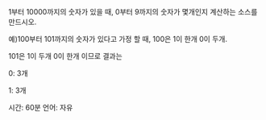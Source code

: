 1부터 10000까지의 숫자가 있을 때,
0부터 9까지의 숫자가 몇개인지 계산하는 소스를 만드시오.

예)100부터 101까지의 숫자가 있다고 가정 할 때, 100은 1이 한개 0이 두개.

  101은 1이 두개 0이 한개 이므로 결과는

  0: 3개
  
  1: 3개

시간: 60분
언어: 자유
